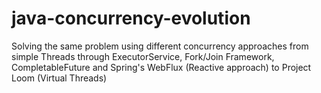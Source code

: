 # java-concurrency-evolution

Solving the same problem using different concurrency approaches from simple Threads through ExecutorService, 
Fork/Join Framework, CompletableFuture and Spring's WebFlux (Reactive approach) to Project Loom (Virtual Threads)